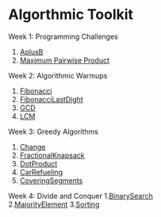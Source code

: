 # Algorthmic Toolkit #

Week 1: Programming Challenges  <br />
1. [AplusB](https://github.com/biz-whitney/Coursera-Data-Structures-and-Algorithms-Specialization-/blob/master/Algorithmic%20Toolkit/Week1_programming_challenges%20/APlusB.java) <br />
1. [Maximum Pairwise Product](https://github.com/biz-whitney/Coursera-Data-Structures-and-Algorithms-Specialization-/blob/master/Algorithmic%20Toolkit/Week1_programming_challenges%20/APlusB.java) 

Week 2: Algorithmic Warmups  <br />
1. [Fibonacci](https://github.com/biz-whitney/Coursera-Data-Structures-and-Algorithms-Specialization-/blob/master/Algorithmic%20Toolkit/Week2_algorithmic_warmup/Fibonacci.java) <br />
2. [FibonacciLastDight](https://github.com/biz-whitney/Coursera-Data-Structures-and-Algorithms-Specialization-/blob/master/Algorithmic%20Toolkit/Week2_algorithmic_warmup/FibonacciLastDigit.java) <br />
3. [GCD](https://github.com/biz-whitney/Coursera-Data-Structures-and-Algorithms-Specialization-/blob/master/Algorithmic%20Toolkit/Week2_algorithmic_warmup/GCD.java) <br />
4. [LCM](https://github.com/biz-whitney/Coursera-Data-Structures-and-Algorithms-Specialization-/blob/master/Algorithmic%20Toolkit/Week2_algorithmic_warmup/LCM.java) <br />

Week 3: Greedy Algorithms
1. [Change](https://github.com/biz-whitney/Coursera-Data-Structures-and-Algorithms-Specialization-/blob/master/Algorithmic%20Toolkit/Week3_greedy_algorithms/Change.java) <br />
2. [FractionalKnapsack](https://github.com/biz-whitney/Coursera-Data-Structures-and-Algorithms-Specialization-/blob/master/Algorithmic%20Toolkit/Week3_greedy_algorithms/FractionalKnapsack.java) <br />
3. [DotProduct](https://github.com/biz-whitney/Coursera-Data-Structures-and-Algorithms-Specialization-/blob/master/Algorithmic%20Toolkit/Week3_greedy_algorithms/DotProduct.java) <br />
4. [CarRefueling](https://github.com/biz-whitney/Coursera-Data-Structures-and-Algorithms-Specialization-/blob/master/Algorithmic%20Toolkit/Week3_greedy_algorithms/CarFueling.java) <br />
5. [CoveringSegments](https://github.com/biz-whitney/Coursera-Data-Structures-and-Algorithms-Specialization-/blob/master/Algorithmic%20Toolkit/Week3_greedy_algorithms/CoveringSegments.java) <br />

Week 4: Divide and Conquer
1.[BinarySearch](https://github.com/biz-whitney/Coursera-Data-Structures-and-Algorithms-Specialization-/blob/master/Algorithmic%20Toolkit/Week4_divide_and_conquer/BinarySearch.java) <br />
2.[MajorityElement](https://github.com/biz-whitney/Coursera-Data-Structures-and-Algorithms-Specialization-/blob/master/Algorithmic%20Toolkit/Week4_divide_and_conquer/MajorityElement.java)
3.[Sorting](https://github.com/biz-whitney/Coursera-Data-Structures-and-Algorithms-Specialization-/blob/master/Algorithmic%20Toolkit/Week4_divide_and_conquer/Sorting.java) <br />
